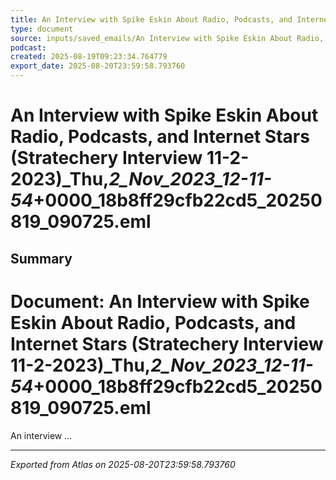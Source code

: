 ```yaml
---
title: An Interview with Spike Eskin About Radio, Podcasts, and Internet Stars (Stratechery Interview 11-2-2023)_Thu,_2_Nov_2023_12-11-54_+0000_18b8ff29cfb22cd5_20250819_090725.eml
type: document
source: inputs/saved_emails/An Interview with Spike Eskin About Radio, Podcasts, and Internet Stars (Stratechery Interview 11-2-2023)_Thu,_2_Nov_2023_12-11-54_+0000_18b8ff29cfb22cd5_20250819_090725.eml
podcast:
created: 2025-08-19T09:23:34.764779
export_date: 2025-08-20T23:59:58.793760
---
```


# An Interview with Spike Eskin About Radio, Podcasts, and Internet Stars (Stratechery Interview 11-2-2023)_Thu,_2_Nov_2023_12-11-54_+0000_18b8ff29cfb22cd5_20250819_090725.eml


## Summary
# Document: An Interview with Spike Eskin About Radio, Podcasts, and Internet Stars (Stratechery Interview 11-2-2023)_Thu,_2_Nov_2023_12-11-54_+0000_18b8ff29cfb22cd5_20250819_090725.eml

An interview ...




---
*Exported from Atlas on 2025-08-20T23:59:58.793760*